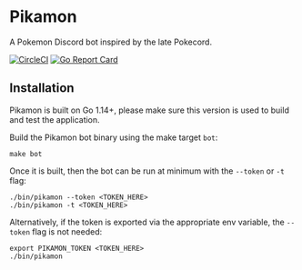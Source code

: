 # Pikamon
A Pokemon Discord bot inspired by the late Pokecord.

[![CircleCI](https://circleci.com/gh/Jac0bDeal/pikamon.svg?style=shield)](https://circleci.com/gh/Jac0bDeal/pikamon)
[![Go Report Card](https://goreportcard.com/badge/github.com/Jac0bDeal/pikamon)](https://goreportcard.com/report/github.com/Jac0bDeal/pikamon)

## Installation
Pikamon is built on Go 1.14+, please make sure this version is used to build and test the application.

Build the Pikamon bot binary using the make target `bot`:
```shell script
make bot
```

Once it is built, then the bot can be run at minimum with the `--token` or `-t` flag:
```shell script
./bin/pikamon --token <TOKEN_HERE>
./bin/pikamon -t <TOKEN_HERE>
```
Alternatively, if the token is exported via the appropriate env variable, the `--token` flag is not needed:
```shell script
export PIKAMON_TOKEN <TOKEN_HERE>
./bin/pikamon
```
